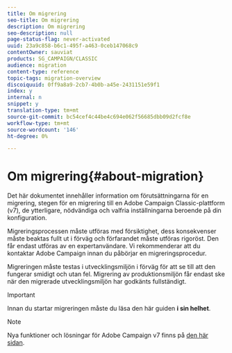 ```yaml
---
title: Om migrering
seo-title: Om migrering
description: Om migrering
seo-description: null
page-status-flag: never-activated
uuid: 23a9c858-b6c1-495f-a463-0ceb147068c9
contentOwner: sauviat
products: SG_CAMPAIGN/CLASSIC
audience: migration
content-type: reference
topic-tags: migration-overview
discoiquuid: 0ff9a8a9-2cb7-4b0b-a45e-2431151e59f1
index: y
internal: n
snippet: y
translation-type: tm+mt
source-git-commit: bc54cef4c44be4c694e062f56685dbb09d2fcf8e
workflow-type: tm+mt
source-wordcount: '146'
ht-degree: 0%

---
```



# Om migrering{#about-migration}

Det här dokumentet innehåller information om förutsättningarna för en migrering, stegen för en migrering till en Adobe Campaign Classic-plattform (v7), de ytterligare, nödvändiga och valfria inställningarna beroende på din konfiguration.

Migreringsprocessen måste utföras med försiktighet, dess konsekvenser måste beaktas fullt ut i förväg och förfarandet måste utföras rigoröst. Den får endast utföras av en expertanvändare. Vi rekommenderar att du kontaktar Adobe Campaign innan du påbörjar en migreringsprocedur.

Migreringen måste testas i utvecklingsmiljön i förväg för att se till att den fungerar smidigt och utan fel. Migrering av produktionsmiljön får endast ske när den migrerade utvecklingsmiljön har godkänts fullständigt.

>[!IMPORTANT]
>
>Innan du startar migreringen måste du läsa den här guiden **i sin helhet**.

>[!NOTE]
>
>Nya funktioner och lösningar för Adobe Campaign v7 finns på [den här sidan](../../rn/using/latest-release.md).

